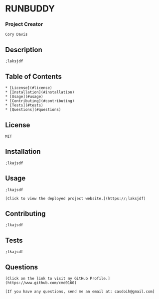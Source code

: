 
  # RUNBUDDY
  ### Project Creator
    Cory Davis
  ## Description
    ;laksjdf

  ## Table of Contents
    * [License](#license)
    * [Installation](#installation)
    * [Usage](#usage)
    * [Contributing](#contributing)
    * [Tests](#tests)
    * [Questions](#questions)
    
  ## License   
    MIT

  ## Installation
    ;lkajsdf

  ## Usage
    ;lkajsdf

    [Click to view the deployed project website.](https://;laksjdf)
  ## Contributing  
    ;lkajsdf

  ## Tests
    ;lkajsdf

  ## Questions  
    [Click on the link to visit my GitHub Profile.](https://www.github.com/cmd0160)

    [If you have any questions, send me an email at: casdoih@gmail.com]
